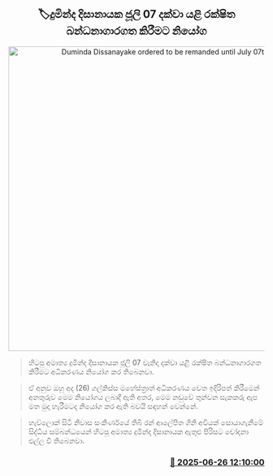 <p align='center'><b><h2 align='center' title='Duminda Dissanayake ordered to be remanded until July 07th'>🏷දුමින්ද දිසානායක ජූලි 07 දක්වා යළි රක්ෂිත බන්ධනාගාරගත කිරීමට නියෝග</h2></b></p>
<p align='center'><img src='https://helakuru.sgp1.cdn.digitaloceanspaces.com/esana/images/lib/duminda-dissanayake-archived.jpg' width='600' alt='Duminda Dissanayake ordered to be remanded until July 07th'></p>

> හිටපු අමාත්‍ය දුමින්ද දිසානායක ජූලි 07 වැනිදා දක්වා යළි රක්ෂිත බන්ධනාගාරගත කිරීමට අධිකරණය නියෝග කර තිබෙනවා.

> ඒ අනුව ඔහු අද (26) ගල්කිස්ස මහේස්ත්‍රාත් අධිකරණය වෙත ඉදිරිපත් කිරීමෙන් අනතුරුව මෙම නියෝගය ලබාදී ඇති අතර, මෙම නඩුවේ තුන්වන සැකකරු ඇප මත මුදා හැරීමටද නියෝග කර ඇති බවයි සඳහන් වෙන්නේ.

> හැව්ලොක් සිටි නිවාස සංකීර්ණයේ තිබී රන් ආලේපිත ගිනි අවියක් සොයාගැනීමේ සිද්ධිය සම්බන්ධයෙන් හිටපු අමාත්‍ය දුමින්ද දිසානායක ඇතුළු පිරිසට චෝදනා එල්ල වී තිබෙනවා.



<h3 align='right'><a href='https://www.helakuru.lk/esana/p/111366/'>📅 2025-06-26 12:10:00</a></h3>

